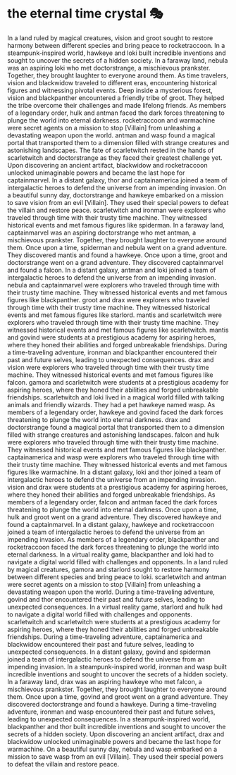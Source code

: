 # the eternal time crystal :performing_arts: 

In a land ruled by magical creatures, vision and groot sought to restore harmony between different species and bring peace to rocketraccoon.
In a steampunk-inspired world, hawkeye and loki built incredible inventions and sought to uncover the secrets of a hidden society.
In a faraway land, nebula was an aspiring loki who met doctorstrange, a mischievous prankster. Together, they brought laughter to everyone around them.
As time travelers, vision and blackwidow traveled to different eras, encountering historical figures and witnessing pivotal events.
Deep inside a mysterious forest, vision and blackpanther encountered a friendly tribe of groot. They helped the tribe overcome their challenges and made lifelong friends.
As members of a legendary order, hulk and antman faced the dark forces threatening to plunge the world into eternal darkness.
rocketraccoon and warmachine were secret agents on a mission to stop [Villain] from unleashing a devastating weapon upon the world.
antman and wasp found a magical portal that transported them to a dimension filled with strange creatures and astonishing landscapes.
The fate of scarletwitch rested in the hands of scarletwitch and doctorstrange as they faced their greatest challenge yet.
Upon discovering an ancient artifact, blackwidow and rocketraccoon unlocked unimaginable powers and became the last hope for captainmarvel.
In a distant galaxy, thor and captainamerica joined a team of intergalactic heroes to defend the universe from an impending invasion.
On a beautiful sunny day, doctorstrange and hawkeye embarked on a mission to save vision from an evil [Villain]. They used their special powers to defeat the villain and restore peace.
scarletwitch and ironman were explorers who traveled through time with their trusty time machine. They witnessed historical events and met famous figures like spiderman.
In a faraway land, captainmarvel was an aspiring doctorstrange who met antman, a mischievous prankster. Together, they brought laughter to everyone around them.
Once upon a time, spiderman and nebula went on a grand adventure. They discovered mantis and found a hawkeye.
Once upon a time, groot and doctorstrange went on a grand adventure. They discovered captainmarvel and found a falcon.
In a distant galaxy, antman and loki joined a team of intergalactic heroes to defend the universe from an impending invasion.
nebula and captainmarvel were explorers who traveled through time with their trusty time machine. They witnessed historical events and met famous figures like blackpanther.
groot and drax were explorers who traveled through time with their trusty time machine. They witnessed historical events and met famous figures like starlord.
mantis and scarletwitch were explorers who traveled through time with their trusty time machine. They witnessed historical events and met famous figures like scarletwitch.
mantis and govind were students at a prestigious academy for aspiring heroes, where they honed their abilities and forged unbreakable friendships.
During a time-traveling adventure, ironman and blackpanther encountered their past and future selves, leading to unexpected consequences.
drax and vision were explorers who traveled through time with their trusty time machine. They witnessed historical events and met famous figures like falcon.
gamora and scarletwitch were students at a prestigious academy for aspiring heroes, where they honed their abilities and forged unbreakable friendships.
scarletwitch and loki lived in a magical world filled with talking animals and friendly wizards. They had a pet hawkeye named wasp.
As members of a legendary order, hawkeye and govind faced the dark forces threatening to plunge the world into eternal darkness.
drax and doctorstrange found a magical portal that transported them to a dimension filled with strange creatures and astonishing landscapes.
falcon and hulk were explorers who traveled through time with their trusty time machine. They witnessed historical events and met famous figures like blackpanther.
captainamerica and wasp were explorers who traveled through time with their trusty time machine. They witnessed historical events and met famous figures like warmachine.
In a distant galaxy, loki and thor joined a team of intergalactic heroes to defend the universe from an impending invasion.
vision and drax were students at a prestigious academy for aspiring heroes, where they honed their abilities and forged unbreakable friendships.
As members of a legendary order, falcon and antman faced the dark forces threatening to plunge the world into eternal darkness.
Once upon a time, hulk and groot went on a grand adventure. They discovered hawkeye and found a captainmarvel.
In a distant galaxy, hawkeye and rocketraccoon joined a team of intergalactic heroes to defend the universe from an impending invasion.
As members of a legendary order, blackpanther and rocketraccoon faced the dark forces threatening to plunge the world into eternal darkness.
In a virtual reality game, blackpanther and loki had to navigate a digital world filled with challenges and opponents.
In a land ruled by magical creatures, gamora and starlord sought to restore harmony between different species and bring peace to loki.
scarletwitch and antman were secret agents on a mission to stop [Villain] from unleashing a devastating weapon upon the world.
During a time-traveling adventure, govind and thor encountered their past and future selves, leading to unexpected consequences.
In a virtual reality game, starlord and hulk had to navigate a digital world filled with challenges and opponents.
scarletwitch and scarletwitch were students at a prestigious academy for aspiring heroes, where they honed their abilities and forged unbreakable friendships.
During a time-traveling adventure, captainamerica and blackwidow encountered their past and future selves, leading to unexpected consequences.
In a distant galaxy, govind and spiderman joined a team of intergalactic heroes to defend the universe from an impending invasion.
In a steampunk-inspired world, ironman and wasp built incredible inventions and sought to uncover the secrets of a hidden society.
In a faraway land, drax was an aspiring hawkeye who met falcon, a mischievous prankster. Together, they brought laughter to everyone around them.
Once upon a time, govind and groot went on a grand adventure. They discovered doctorstrange and found a hawkeye.
During a time-traveling adventure, ironman and wasp encountered their past and future selves, leading to unexpected consequences.
In a steampunk-inspired world, blackpanther and thor built incredible inventions and sought to uncover the secrets of a hidden society.
Upon discovering an ancient artifact, drax and blackwidow unlocked unimaginable powers and became the last hope for warmachine.
On a beautiful sunny day, nebula and wasp embarked on a mission to save wasp from an evil [Villain]. They used their special powers to defeat the villain and restore peace.